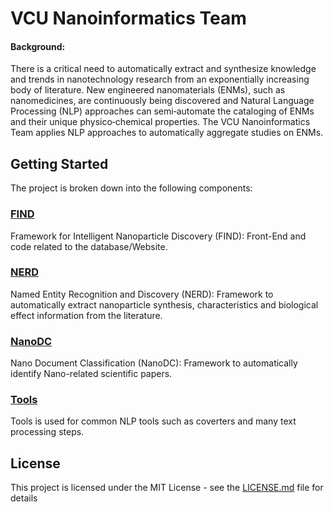 # VCU Nanoinformatics Team 

#### Background: 

There is a critical need to automatically extract and synthesize knowledge and trends in nanotechnology research from an exponentially increasing body of literature. New engineered nanomaterials (ENMs), such as nanomedicines, are continuously being discovered and Natural Language Processing (NLP) approaches can semi‐automate the cataloging of ENMs and their unique physico‐chemical properties. The VCU Nanoinformatics Team applies NLP approaches to automatically aggregate studies on ENMs.

## Getting Started

The project is broken down into the following components:

### [FIND](https://github.com/bmcinnes/VCU-VIP-Nanoinformatics/tree/master/FIND) 

Framework for Intelligent Nanoparticle Discovery (FIND): Front-End and code related to the database/Website. 

### [NERD](https://github.com/bmcinnes/VCU-VIP-Nanoinformatics/tree/master/NERD) 

Named Entity Recognition and Discovery (NERD): Framework to automatically extract nanoparticle synthesis, characteristics and biological effect information from the literature. 

### [NanoDC](https://github.com/bmcinnes/VCU-VIP-Nanoinformatics/tree/master/NanoDC)

Nano Document Classification (NanoDC): Framework to automatically identify Nano-related scientific papers.

### [Tools](https://github.com/bmcinnes/VCU-VIP-Nanoinformatics/tree/master/Tools)

Tools is used for common NLP tools such as coverters and many text processing steps.

## License

This project is licensed under the MIT License - see the [LICENSE.md](LICENSE.md) file for details


